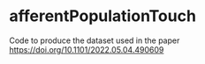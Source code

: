 # afferentPopulationTouch
Code to produce the dataset used in the paper https://doi.org/10.1101/2022.05.04.490609
